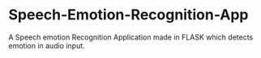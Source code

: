 # Speech-Emotion-Recognition-App
A Speech emotion Recognition Application made in FLASK which detects emotion in audio input.
